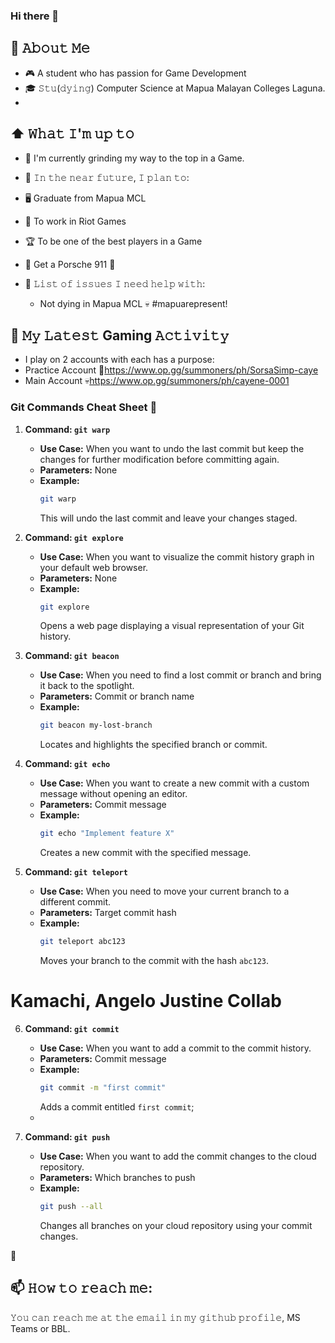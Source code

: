 ﻿### Hi there 👋

<!--
**PauBuan/PauBuan** is a ✨ _special_ ✨ repository because its `README.md` (this file) appears on your GitHub profile.
-->
## 🦹 𝙰𝚋𝚘𝚞𝚝 𝙼𝚎 
- 🎮 A student who has passion for Game Development
- 🎓 𝚂𝚝𝚞(𝚍𝚢𝚒𝚗𝚐) Computer Science at Mapua Malayan Colleges Laguna.
- 
## ⬆ 𝚆𝚑𝚊𝚝 𝙸'𝚖 𝚞𝚙 𝚝𝚘
- 🔨 I'm currently grinding my way to the top in a Game.

- 🎯 𝙸𝚗 𝚝𝚑𝚎 𝚗𝚎𝚊𝚛 𝚏𝚞𝚝𝚞𝚛𝚎, 𝙸 𝚙𝚕𝚊𝚗 𝚝𝚘:
- 🖥️ Graduate from Mapua MCL
- 👊 To work in Riot Games
- 🏆 To be one of the best players in a Game
- 🚗 Get a Porsche 911 🤤

- 🤔 𝙻𝚒𝚜𝚝 𝚘𝚏 𝚒𝚜𝚜𝚞𝚎𝚜 𝙸 𝚗𝚎𝚎𝚍 𝚑𝚎𝚕𝚙 𝚠𝚒𝚝𝚑:
    - Not dying in Mapua MCL 💀 #mapuarepresent!

## 🔔 𝙼𝚢 𝙻𝚊𝚝𝚎𝚜𝚝 Gaming 𝙰𝚌𝚝𝚒𝚟𝚒𝚝𝚢 
- I play on 2 accounts with each has a purpose:
- Practice Account 🎯https://www.op.gg/summoners/ph/SorsaSimp-caye
- Main Account 💀https://www.op.gg/summoners/ph/cayene-0001


### Git Commands Cheat Sheet 🚀

1. **Command: `git warp`**

   - **Use Case:** When you want to undo the last commit but keep the changes for further modification before committing again.
   - **Parameters:** None
   - **Example:**
     ```bash
     git warp
     ```
     This will undo the last commit and leave your changes staged.

2. **Command: `git explore`**

   - **Use Case:** When you want to visualize the commit history graph in your default web browser.
   - **Parameters:** None
   - **Example:**
     ```bash
     git explore
     ```
     Opens a web page displaying a visual representation of your Git history.

3. **Command: `git beacon`**

   - **Use Case:** When you need to find a lost commit or branch and bring it back to the spotlight.
   - **Parameters:** Commit or branch name
   - **Example:**
     ```bash
     git beacon my-lost-branch
     ```
     Locates and highlights the specified branch or commit.

4. **Command: `git echo`**

   - **Use Case:** When you want to create a new commit with a custom message without opening an editor.
   - **Parameters:** Commit message
   - **Example:**
     ```bash
     git echo "Implement feature X"
     ```
     Creates a new commit with the specified message.

5. **Command: `git teleport`**

   - **Use Case:** When you need to move your current branch to a different commit.
   - **Parameters:** Target commit hash
   - **Example:**
     ```bash
     git teleport abc123
     ```
     Moves your branch to the commit with the hash `abc123`.

# Kamachi, Angelo Justine Collab

6. **Command: `git commit`**

   - **Use Case:** When you want to add a commit to the commit history.
   - **Parameters:** Commit message
   - **Example:**
     ```bash
     git commit -m "first commit"
     ```
     Adds a commit entitled `first commit`;
   - 
7. **Command: `git push`**

   - **Use Case:** When you want to add the commit changes to the cloud repository.
   - **Parameters:** Which branches to push
   - **Example:**
     ```bash
     git push --all
     ```
     Changes all branches on your cloud repository using your commit changes.

 🌟

## 📫 𝙷𝚘𝚠 𝚝𝚘 𝚛𝚎𝚊𝚌𝚑 𝚖𝚎:
𝚈𝚘𝚞 𝚌𝚊𝚗 𝚛𝚎𝚊𝚌𝚑 𝚖𝚎 𝚊𝚝 𝚝𝚑𝚎 𝚎𝚖𝚊𝚒𝚕 𝚒𝚗 𝚖𝚢 𝚐𝚒𝚝𝚑𝚞𝚋 𝚙𝚛𝚘𝚏𝚒𝚕𝚎, MS Teams or BBL.
